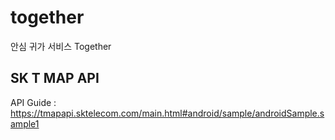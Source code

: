 # together
안심 귀가 서비스 Together
## SK T MAP API
API Guide : https://tmapapi.sktelecom.com/main.html#android/sample/androidSample.sample1

